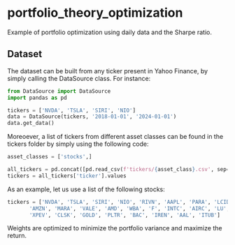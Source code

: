# portfolio_theory_optimization
 
Example of portfolio optimization using daily data and the Sharpe ratio. 

## Dataset
The dataset can be built from any ticker present in Yahoo Finance, by simply calling the DataSource class.
For instance:
```python
from DataSource import DataSource
import pandas as pd

tickers = ['NVDA', 'TSLA', 'SIRI', 'NIO']
data = DataSource(tickers, '2018-01-01', '2024-01-01')
data.get_data()
```

Moreoever, a list of tickers from different asset classes can be found in the tickers folder by simply using the following code:
```python
asset_classes = ['stocks',]

all_tickers = pd.concat([pd.read_csv(f'tickers/{asset_class}.csv', sep=',') for asset_class in asset_classes])
tickers = all_tickers['ticker'].values
```

As an example, let us use a list of the following stocks:
```python
tickers = ['NVDA', 'TSLA', 'SIRI', 'NIO', 'RIVN', 'AAPL', 'PARA', 'LCID',
       'AMZN', 'MARA', 'VALE', 'AMD', 'WBA', 'F', 'INTC', 'AIRC', 'LU',
       'XPEV', 'CLSK', 'GOLD', 'PLTR', 'BAC', 'IREN', 'AAL', 'ITUB']
```

Weights are optimized to minimize the portfolio variance and maximize the return.
